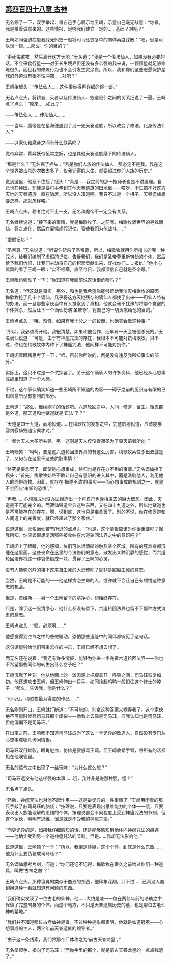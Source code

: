 ## [第四百四十八章 古神](https://www.xxbiquge.com/11_11207/9199669.html)


  无名顿了一下，双手举起，将自己手心展示给王崎，示意自己毫无敌意：“你看，我是带着诚意来的。这些情报，足够我们建立一定的……基础？对吧？”

  王崎如同强迫症患者踩死蚂蚁一般将司马珏恢复中的肉体再度踩散：“嗯，倒是可以谈一谈……那么，你的目的？”

  “杀死梅歌牧，然后离开这方天地。”无名道：“我是一个传法仙人，如果没有必要的话，不会采食行星——对于长生境界但还没有多么强的我来说，一颗恒星就足够修炼很久，而且我的修炼行为也不会引发生灵涂炭。所以，我和你们这些志愿保护星球的外道没有根本性冲突……对吧？”

  王崎抬起头：“传法仙人……这件事你得再详细的谈一谈。”

  无名点点头，将耕者、灭者以及传法仙人、毁道寂仙之间的关系细说了一遍。王崎点了点头：“原来……如此？”

  ——传法仙人……传法仙人……

  ——当年，魔帝是在星海便遇到了另一支天眷遗族，所以改变了修法，化身传法仙人？

  ——这家伙和魔帝之间有什么联系吗？

  魔帝弃常，背弃妖帝恒常之妖，也是其他天眷遗族麾下的传法仙人。

  “那是什么？”无名摇了摇头：“若是你们人族的传法仙人，那必定不是我。我在这个世界被击杀的次数太多了，仅我记得的人生，就要超过你们人族的历史。”

  说到这里，他忍不住摇了摇头：“真是……我之前的那一拨师长也是不讲道理。自己也在种田，却硬是要将手伸到其他天眷遗族的田地里——哎呀，不过搞不好这方天地的天眷遗族一直在隐居，所以没人知道啊。我只不过是一个棋子，天眷遗族想要怎样，那就怎样咯。”

  王崎点点头。耕者绝对不止一支，无名和魔帝不一定会有关系。

  无名继续说道：“接下来的事情，就是梅歌牧了。之前呢，梅歌牧满世界的寻找谪仙，将之点化，然后在灌输虚假记忆，驱使我们为他战斗……”

  “虚假记忆？”

  “圣帝尊。”无名说道：“听说你斩杀了圣帝尊，所以，梅歌牧就用你所擅长的哪一种咒术，给我们编制了虚假的记忆，告诉我们，我们是圣帝尊重新转劫的个体，然后给予我们仇恨，让我们主动将自己的积累贡献出来，好找你们……‘报仇’。”他小心翼翼的看了王崎一眼：“实不相瞒，直至今日，我都深信自己就是圣帝尊。”

  王崎眼角颤动了一下：“你知道在我面前说这话很危险吗？”

  无名道：“但这就是事实。另外，和也是我希望你能够帮助我消灭梅歌牧的原因。梅歌牧挖了几十个谪仙，几乎将这方天地残存的谪仙人都找了出来——用仙人特有的办法。而一旦那些家伙当中有人觉察到了真相，他就会毫不犹豫的将那个觉醒的个体抹杀，然后让下一个谪仙扮演‘圣帝尊’，将自己的一切贡献给他的目的。”

  王崎点点头：“哦，难怪，如果有我十分之一的智商，也确实会做这种事。”

  “所以，我必须离开他。我很清楚，如果和他合作，迟早有一天会被他杀死的。”无名谪仙说道：“可是，由于有神瘟咒法的存在，我根本不可能对抗梅歌牧。只不过，你也在梅歌牧体内种下了神瘟咒法，他同样不可能对抗你。”

  王崎闭着眼睛思考了一下：“唔，目前你所说的，倒是没有违反我所知事实的部分。”

  实际上，这只不过是一个试探罢了。关于这个谪仙人的许多资料，他已经从心想事成那里知道了一个大概。

  不过，这个家伙确实知道一些王崎所不知道的内容——碍于之前的见识与有限的已知信息所没有想到的部分。

  王崎道：“那么，继续刚才的话题吧。六道轮回之中，人间，修罗，畜生，饿鬼都是外道，那天道和地狱道就是‘正法’了？”

  “天道是四十九道，而地狱道……在梅歌牧的妄想之中，完整的地狱道，应该能够容纳寂仙毁道宝典才对。”

  “一者为天人大圣所共建，另一这则是天人佼佼者寂圣为了毁灭前者所创。”

  王崎嗤笑：“呵呵，要是这六道轮回法界真的有这么厉害，梅歌牧索性杀出去就是了，又何苦在这里干这些肮脏事情？”

  “终究是妄念罢了。即使是心想事成，终归也是存在办不到的事情。”无名谪仙摇了摇头：“首先，梅歌牧始终不敢让自己有意识的进入其中，而是洗脑他人，利用他人的恐惧造物。因此，就存在‘描述不清’的事实——而心想事成的规则之一，就是不会回应‘未知的恐惧’。”

  “再者……心想事成也没办法缔造出一个将自己也囊括进去的巨大概念。因此，天道是不可能完全的。而寂仙毁道宝典这种东西，又在四十九道之外，所以地狱道也是不可能存在的存在。啊，说到底，这也只是妄念罢了。别的不说，你在修罗道和人间道上的完善度，就已经超过了那个家伙。”

  说道这里，无名谪仙若有所思的点点头：“也是，这个情报应该对你很重要吧？据我所知，你应该很想复活那些被收纳在六道轮回法界之中的意识吧？”

  王崎闭上了眼睛，他的感知，依旧可以很清晰的触及某个区域。所有的死难者都沉睡在这里面。这些丧命在这里的今法修们的意志，散发出某种沉静的感觉，而六道轮回法界将这一种哀伤锻成一块，贯穿了王崎的心灵。

  没有人能够沉静的接下这来自生死的大恐怖吧？除非是超越生死的意志。

  当然，王崎是不可能的——他这样贪恋生命的人，或许就不会让自己有领悟这种意志的机会。

  但是，贾维斯——另一个王崎留下的清净心，却始终存在。

  只是，除了这一股清净心，他什么都没有留下。六道轮回法界也留不下那种方式消逝的意志。

  王崎点点头：“嗯，必须啊……”

  他感觉得到空气之中的些微骚动，恐怕那些遗迹中的同伴都听见了这句话。

  这句话能够给他们带来怎样的冲击，王崎已经不想去想了。

  而无名还在说着：“我还有许多情报，能够为你进一步完善六道轮回法界——你也不希望那些同伴的转生出什么岔子吧？”

  王崎沉默了片刻。他从地面上的一滩肉泥上把脚拿开。呼吸之间，司马珏恢复如初。他还想攻击王崎，但王崎伸出一只手，如同拎起鸡鸭一般扣住这个修士的脖子：“那么，告诉我，他是什么？”

  “司马珏，梅歌牧最为得意的作品……”

  无名刚刚开口，王崎就打断道：“不可能的，别拿这种答案来糊弄我了。这个家伙绝不可能时候高司马珏那个废柴——他看上去像是司马珏，自我认知也是司马珏，但他偏偏不是司马珏。”

  在出来之前，王崎都不知道司马珏成为了这么一号诡异的改造人，自然没有专门从心想事成哪儿询问情报。

  司马珏双目眦裂，眼角迸血，仿佛是要怒骂王崎。但王崎收紧手臂，将所有的话都扼在他喉管里。

  无名的语气之中出现了一丝玩味：“为什么这么想？”

  “司马珏远没有他这样强的本事……哦，我并非是说那种强，懂？”

  无名点了点头。

  “然后，神瘟咒法也对他不起作用——这是最诡异的一件事情了。”王崎用闲着的那只手敲了敲司马珏的脑袋：“按理说，只要是表现出思维能力的个体——哦，只要表现出人族能理解的思维的个体，按理说都会不同程度上受到神瘟咒法的节制，但这个家伙，明明有思维，但是就是不受我的神瘟咒法。”

  “而更诡异的是，如果我仔细感知的话，还是能够感知到他体内神瘟咒法的痕迹——他确实受到另一个道神瘟咒法的节制，但是……我却无法影响他。”

  说道这里，王崎顿了一下：“所以，我倒是怀疑，这个个体，到底是什么东西……他为什么要伪装成司马珏？”

  无名谪仙思考片刻，问道：“你们还记不记得，梅歌牧在很久之前给过你们一种道具，叫做‘古神之血’？”

  王崎点点头。那种诡异的类似于血液的东西，他印象深刻。只不过……还真没人蠢到用这种一看就知道有问题的东西。

  “我们确实发现了一位古老的仙神。他……大约是唯一一位在两亿年前的浩劫之中保留了完整肉身的个体。而这个地方，不只是天眷遗族历史的墓，也是那位古老仙神的墓地。”

  “我们并不知道那位古老仙神是谁，不过种种迹象都表明，他就是仙道冠冕——心想事成的主人，两亿年前天眷遗族的领导者。”

  “由于这一条线索，我们将那个尸体称之为‘前古天眷龙皇’。”

  无名举起手，指向了司马珏：“而你手里的那个，就是前古天眷龙皇的一点点残渣了。”
